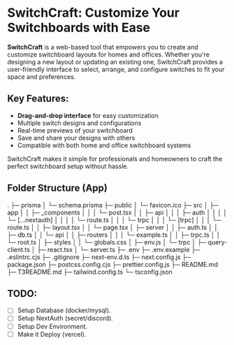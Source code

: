 # SwitchCraft: Customize Your Switchboards with Ease

**SwitchCraft** is a web-based tool that empowers you to create and customize switchboard layouts for homes and offices. Whether you're designing a new layout or updating an existing one, SwitchCraft provides a user-friendly interface to select, arrange, and configure switches to fit your space and preferences.

## Key Features:
- **Drag-and-drop interface** for easy customization
- Multiple switch designs and configurations
- Real-time previews of your switchboard
- Save and share your designs with others
- Compatible with both home and office switchboard systems

SwitchCraft makes it simple for professionals and homeowners to craft the perfect switchboard setup without hassle.

## Folder Structure (App)
.
├─ prisma
│  └─ schema.prisma
├─ public
│  └─ favicon.ico
├─ src
│  ├─ app
│  │  ├─ _components
│  │  │  └─ post.tsx
│  │  ├─ api
│  │  │  ├─ auth
│  │  │  │  └─ [...nextauth]
│  │  │  │     └─ route.ts
│  │  │  └─ trpc
│  │  │     └─ [trpc]
│  │  │        └─ route.ts
│  │  ├─ layout.tsx
│  │  └─ page.tsx
│  ├─ server
│  │  ├─ auth.ts
│  │  ├─ db.ts
│  │  └─ api
│  │     ├─ routers
│  │     │  └─ example.ts
│  │     ├─ trpc.ts
│  │     └─ root.ts
│  ├─ styles
│  │  └─ globals.css
│  ├─ env.js
│  └─ trpc
│     ├─ query-client.ts
│     ├─ react.tsx
│     └─ server.ts
├─ .env
├─ .env.example
├─ .eslintrc.cjs
├─ .gitignore
├─ next-env.d.ts
├─ next.config.js
├─ package.json
├─ postcss.config.cjs
├─ prettier.config.js
├─ README.md
├─ T3README.md
├─ tailwind.config.ts
└─ tsconfig.json

## TODO:
- [ ] Setup Database (docker/mysql).
- [ ] Setup NextAuth (secret/discord).
- [ ] Setup Dev Environment.
- [ ] Make it Deploy (vercel).
